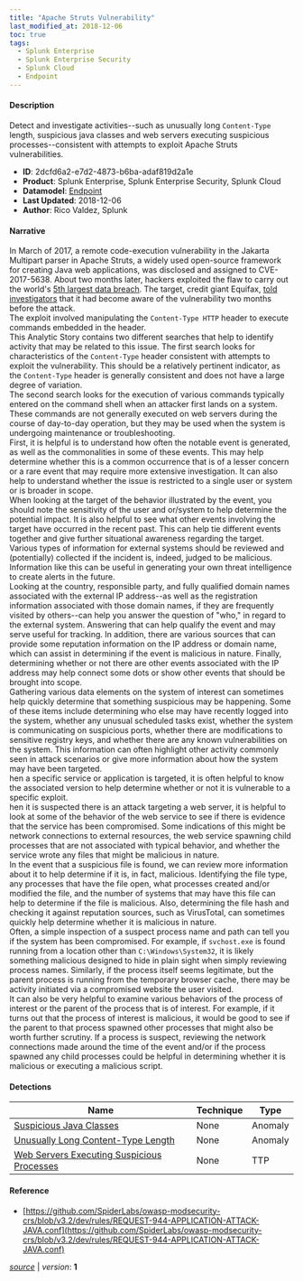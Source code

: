 ```yaml
---
title: "Apache Struts Vulnerability"
last_modified_at: 2018-12-06
toc: true
tags:
  - Splunk Enterprise
  - Splunk Enterprise Security
  - Splunk Cloud
  - Endpoint
---
```


#### Description

Detect and investigate activities--such as unusually long `Content-Type` length, suspicious java classes and web servers executing suspicious processes--consistent with attempts to exploit Apache Struts vulnerabilities.

- **ID**: 2dcfd6a2-e7d2-4873-b6ba-adaf819d2a1e
- **Product**: Splunk Enterprise, Splunk Enterprise Security, Splunk Cloud
- **Datamodel**: [Endpoint](https://docs.splunk.com/Documentation/CIM/latest/User/Endpoint)
- **Last Updated**: 2018-12-06
- **Author**: Rico Valdez, Splunk

#### Narrative

In March of 2017, a remote code-execution vulnerability in the Jakarta Multipart parser in Apache Struts, a widely used open-source framework for creating Java web applications, was disclosed and assigned to CVE-2017-5638. About two months later, hackers exploited the flaw to carry out the world's <a href=https://www.usatoday.com/story/tech/2017/09/07/nations-biggest-hacks-and-data-breaches-millions/644311001/> 5th largest data breach</a>. The target, credit giant Equifax, <a href=https://money.cnn.com/2017/09/16/technology/equifax-breach-security-hole/index.html>told investigators</a> that it had become aware of the vulnerability two months before the attack. \
The exploit involved manipulating the `Content-Type HTTP` header to execute commands embedded in the header.\
This Analytic Story contains two different searches that help to identify activity that may be related to this issue. The first search looks for characteristics of the `Content-Type` header consistent with attempts to exploit the vulnerability. This should be a relatively pertinent indicator, as the `Content-Type` header is generally consistent and does not have a large degree of variation.\
The second search looks for the execution of various commands typically entered on the command shell when an attacker first lands on a system. These commands are not generally executed on web servers during the course of day-to-day operation, but they may be used when the system is undergoing maintenance or troubleshooting.\
First, it is helpful is to understand how often the notable event is generated, as well as the commonalities in some of these events. This may help determine whether this is a common occurrence that is of a lesser concern or a rare event that may require more extensive investigation. It can also help to understand whether the issue is restricted to a single user or system or is broader in scope.\
When looking at the target of the behavior illustrated by the event, you should note the sensitivity of the user and or/system to help determine the potential impact. It is also helpful to see what other events involving the target have occurred in the recent past. This can help tie different events together and give further situational awareness regarding the target.\
Various types of information for external systems should be reviewed and (potentially) collected if the incident is, indeed, judged to be malicious. Information like this can be useful in generating your own threat intelligence to create alerts in the future.\
Looking at the country, responsible party, and fully qualified domain names associated with the external IP address--as well as the registration information associated with those domain names, if they are frequently visited by others--can help you answer the question of "who," in regard to the external system. Answering that can help qualify the event and may serve useful for tracking. In addition, there are various sources that can provide some reputation information on the IP address or domain name, which can assist in determining if the event is malicious in nature. Finally, determining whether or not there are other events associated with the IP address may help connect some dots or show other events that should be brought into scope.\
Gathering various data elements on the system of interest can sometimes help quickly determine that something suspicious may be happening. Some of these items include determining who else may have recently logged into the system, whether any unusual scheduled tasks exist, whether the system is communicating on suspicious ports, whether there are modifications to sensitive registry keys, and whether there are any known vulnerabilities on the system. This information can often highlight other activity commonly seen in attack scenarios or give more information about how the system may have been targeted.\
hen a specific service or application is targeted, it is often helpful to know the associated version to help determine whether or not it is vulnerable to a specific exploit.\
hen it is suspected there is an attack targeting a web server, it is helpful to look at some of the behavior of the web service to see if there is evidence that the service has been compromised. Some indications of this might be network connections to external resources, the web service spawning child processes that are not associated with typical behavior, and whether the service wrote any files that might be malicious in nature.\
In the event that a suspicious file is found, we can review more information about it to help determine if it is, in fact, malicious. Identifying the file type, any processes that have the file open, what processes created and/or modified the file, and the number of systems that may have this file can help to determine if the file is malicious. Also, determining the file hash and checking it against reputation sources, such as VirusTotal, can sometimes quickly help determine whether it is malicious in nature.\
Often, a simple inspection of a suspect process name and path can tell you if the system has been compromised. For example, if `svchost.exe` is found running from a location other than `C:\Windows\System32`, it is likely something malicious designed to hide in plain sight when simply reviewing process names. Similarly, if the process itself seems legitimate, but the parent process is running from the temporary browser cache, there may be activity initiated via a compromised website the user visited.\
It can also be very helpful to examine various behaviors of the process of interest or the parent of the process that is of interest. For example, if it turns out that the process of interest is malicious, it would be good to see if the parent to that process spawned other processes that might also be worth further scrutiny. If a process is suspect, reviewing the network connections made around the time of the event and/or if the process spawned any child processes could be helpful in determining whether it is malicious or executing a malicious script.

#### Detections

| Name        | Technique   | Type         |
| ----------- | ----------- |--------------|
| [Suspicious Java Classes](/application/suspicious_java_classes/) | None | Anomaly |
| [Unusually Long Content-Type Length](/network/unusually_long_content-type_length/) | None | Anomaly |
| [Web Servers Executing Suspicious Processes](/application/web_servers_executing_suspicious_processes/) | None | TTP |

#### Reference

* [https://github.com/SpiderLabs/owasp-modsecurity-crs/blob/v3.2/dev/rules/REQUEST-944-APPLICATION-ATTACK-JAVA.conf](https://github.com/SpiderLabs/owasp-modsecurity-crs/blob/v3.2/dev/rules/REQUEST-944-APPLICATION-ATTACK-JAVA.conf)



[*source*](https://github.com/splunk/security_content/tree/develop/stories/apache_struts_vulnerability.yml) \| *version*: **1**